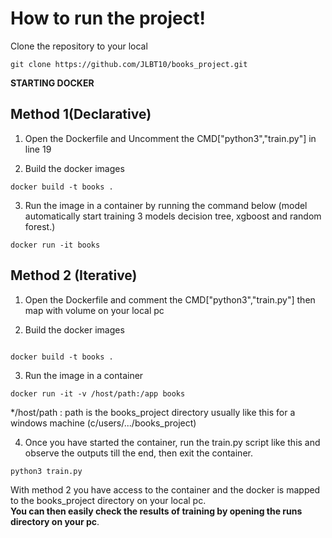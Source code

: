 # How to run the project!

Clone the repository to your local

```
git clone https://github.com/JLBT10/books_project.git

```

**STARTING DOCKER**

## Method 1(Declarative)
1. Open the Dockerfile and Uncomment the CMD["python3","train.py"] in line 19

2. Build the docker images

```
docker build -t books .

```
3. Run the image in a container by running the command below (model automatically start training 3 models decision tree, xgboost and random forest.)

```
docker run -it books 

```

## Method 2 (Iterative)

1. Open the Dockerfile and comment the CMD["python3","train.py"] then map with volume on your local pc

2. Build the docker images

```

docker build -t books .

```

3. Run the image in a container

```
docker run -it -v /host/path:/app books

```

*/host/path : path is the books_project directory usually like this for a windows machine (c/users/.../books_project)<br>

4. Once you have started the container, run the train.py script like this and observe the outputs till the end, then exit the container.


```
python3 train.py

```

With method 2 you have access to the container and the docker is mapped to the books_project directory on your local pc.<br>
**You can then easily check the results of training by opening the runs directory on your pc**.
